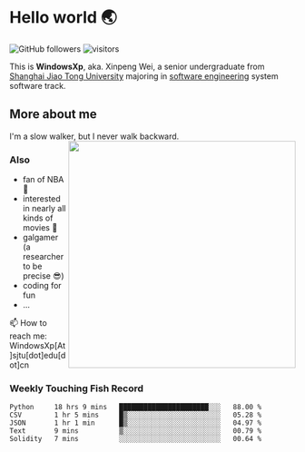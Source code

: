 <!--
**WindowsXp-Beta/WindowsXp-Beta** is a ✨ _special_ ✨ repository because its `README.md` (this file) appears on your GitHub profile.

Here are some ideas to get you started:

- 🔭 I’m currently working on ...
- 🌱 I’m currently learning ...
- 👯 I’m looking to collaborate on ...
- 🤔 I’m looking for help with ...
- 💬 Ask me about ...
- 📫 How to reach me: ...
- 😄 Pronouns: ...
- ⚡ Fun fact: ...
-->
# Hello world :earth_asia:

![GitHub followers](https://img.shields.io/github/followers/WindowsXp-Beta?style=social)
![visitors](https://visitor-badge.glitch.me/badge?page_id=WindowsXp-Beta)

This is **WindowsXp**, aka. Xinpeng Wei, a senior undergraduate from [Shanghai Jiao Tong University](http://en.sjtu.edu.cn/) majoring in [software engineering](http://www.se.sjtu.edu.cn/) system software track.

## More about me

I'm a slow walker, but I never walk backward.<img align='right' src='https://github-readme-stats.vercel.app/api/top-langs/?username=WindowsXp-Beta&layout=compact&hide=scss,hcl,Tcl&langs_count=5&theme=tokyonight' width='400px'>

### Also
- fan of NBA :basketball:
- interested in nearly all kinds of movies :movie_camera:
- galgamer (a researcher to be precise :sunglasses:)
- coding for fun
- ...

📫 How to reach me: WindowsXp[At]sjtu[dot]edu[dot]cn

### Weekly Touching Fish Record

<!--START_SECTION:waka-->

```text
Python     18 hrs 9 mins   ██████████████████████░░░   88.00 %
CSV        1 hr 5 mins     █▒░░░░░░░░░░░░░░░░░░░░░░░   05.28 %
JSON       1 hr 1 min      █▒░░░░░░░░░░░░░░░░░░░░░░░   04.97 %
Text       9 mins          ▒░░░░░░░░░░░░░░░░░░░░░░░░   00.79 %
Solidity   7 mins          ░░░░░░░░░░░░░░░░░░░░░░░░░   00.64 %
```

<!--END_SECTION:waka-->
